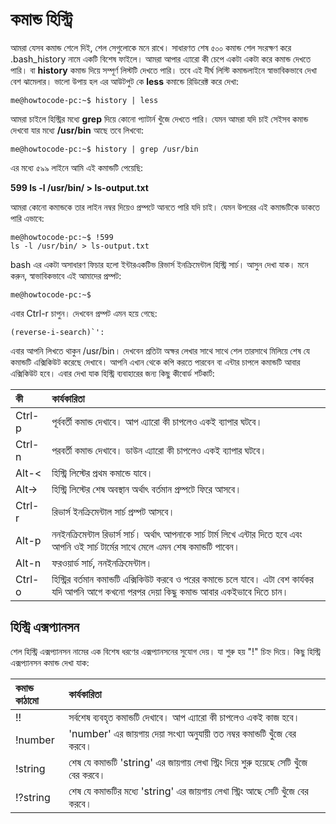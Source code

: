 # কমান্ড হিস্ট্রি

আমরা যেসব কমান্ড শেলে দিই, শেল সেগুলোকে মনে রাখে। সাধারণত শেষ ৫০০ কমান্ড শেল সংরক্ষণ করে .bash\_history নামে একটি বিশেষ ফাইলে। আমরা আপার এ্যারো কী চেপে একটা একটা করে কমান্ড দেখতে পারি। বা **history** কমান্ড দিয়ে সম্পূর্ণ লিস্টটি দেখতে পারি। তবে এই দীর্ঘ লিস্টি কমান্ডলাইনে স্বাভাবিকভাবে দেখা বেশ ঝামেলার। ভালো উপায় হল এর আউটপুট কে **less** কমান্ডে রিডিরেক্ট করে দেখা:

```text
me@howtocode-pc:~$ history | less
```

আমরা চাইলে হিস্ট্রির মধ্যে **grep** দিয়ে কোনো প্যাটার্ন খুঁজে দেখতে পারি। যেমন আমরা যদি চাই সেইসব কমান্ড দেখবো যার মধ্যে **/usr/bin** আছে তবে লিখবো:

```text
me@howtocode-pc:~$ history | grep /usr/bin
```

এর মধ্যে ৫৯৯ লাইনে আমি এই কমান্ডটি পেয়েছি:

**599 ls -l /usr/bin/ &gt; ls-output.txt**

আমরা কোনো কমান্ডকে তার লাইন নম্বর দিয়েও প্রম্পটে আনতে পারি যদি চাই। যেমন উপরের এই কমান্ডটিকে ডাকতে পারি এভাবে:

```text
me@howtocode-pc:~$ !599
ls -l /usr/bin/ > ls-output.txt
```

bash এর একটা অসাধারণ ফিচার হলো ইন্টারএকটিভ রিভার্স ইনক্রিমেন্টাল হিস্ট্রি সার্চ। আসুন দেখা যাক। মনে করুন, স্বাভাবিকভাবে এই আমাদের প্রম্পট:

```text
me@howtocode-pc:~$
```

এবার Ctrl-r চাপুন। দেখবেন প্রম্পট এমন হয়ে গেছে:

```text
(reverse-i-search)`':
```

এবার আপনি লিখতে থাকুন /usr/bin। দেখবেন প্রতিটা অক্ষর লেখার সাথে সাথে শেল তারসাথে মিলিয়ে শেষ যে কমান্ডটি এক্সিকিউট করেছে দেখাবে। আপনি এখান থেকে কপি করতে পারবেন বা এন্টার চাপলে কমান্ডটি আবার এক্সিকিউট হবে। এবার দেখা যাক হিস্ট্রি ব্যবাহারের জন্য কিছু কীবোর্ড শর্টকার্ট:

| কী | কার্যকারিতা |
| :--- | :--- |
| Ctrl-p | পূর্ববর্তী কমান্ড দেখাবে। আপ এ্যারো কী চাপলেও একই ব্যাপার ঘটবে। |
| Ctrl-n | পরবর্তী কমান্ড দেখাবে। ডাউন এ্যারো কী চাপলেও একই ব্যাপার ঘটবে। |
| Alt-&lt; | হিস্ট্রি লিস্টের প্রথম কমান্ডে যাবে। |
| Alt-&gt; | হিস্ট্রি লিস্টের শেষ অবস্থান অর্থাৎ বর্তমান প্রম্পটে ফিরে আসবে। |
| Ctrl-r | রিভার্স ইনক্রিমেন্টাল সার্চ প্রম্পট আসবে। |
| Alt-p | ননইনক্রিমেন্টাল রিভার্স সার্চ। অর্থাৎ আপনাকে সার্চ টার্ম লিখে এন্টার দিতে হবে এবং আপনি ওই সার্চ টার্মের সাথে মেলে এমন শেষ কমান্ডটি পাবেন। |
| Alt-n | ফরওয়ার্ড সার্চ, ননইনক্রিমেন্টাল। |
| Ctrl-o | হিস্ট্রির বর্তমান কমান্ডটি এক্সিকিউট করবে ও পরের কমান্ডে চলে যাবে। এটা বেশ কার্যকর যদি আপনি আগে কখনো পরপর দেয়া কিছু কমান্ড আবার একইভাবে দিতে চান। |

## হিস্ট্রি এক্সপ্যানসন

শেল হিস্ট্রি এক্সপ্যানসন নামের এক বিশেষ ধরণের এক্সপ্যানসনের সুযোগ দেয়। যা শুরু হয় "!" চিহ্ন দিয়ে। কিছু হিস্ট্রি এক্সপ্যানসন কমান্ড দেখা যাক:

| কমান্ড কাঠামো | কার্যকারিতা |
| :--- | :--- |
| !! | সর্বশেষ ব্যবহৃত কমান্ডটি দেখাবে। আপ এ্যারো কী চাপলেও একই কাজ হবে। |
| !number | 'number' এর জায়গায় দেয়া সংখ্যা অনুযায়ী তত নম্বর কমান্ডটি খুঁজে বের করবে। |
| !string | শেষ যে কমান্ডটি 'string' এর জায়গায় লেখা স্ট্রিং দিয়ে শুরু হয়েছে সেটি খুঁজে বের করবে। |
| !?string | শেষ যে কমান্ডটির মধ্যে 'string' এর জায়গায় লেখা স্ট্রিং আছে সেটি খুঁজে বের করবে। |

